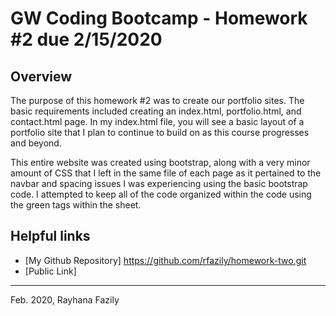 # GW Coding Bootcamp - Homework #2 due 2/15/2020

## Overview

The purpose of this homework #2 was to create our portfolio sites. The basic requirements included creating an index.html, portfolio.html, and contact.html page. In my index.html file, you will see a basic layout of a portfolio site that I plan to continue to build on as this course progresses and beyond.

This entire website was created using bootstrap, along with a very minor amount of CSS that I left in the same file of each page as it pertained to the navbar and spacing issues I was experiencing using the basic bootstrap code. I attempted to keep all of the code organized within the code using the green tags within the sheet.

## Helpful links
 
* [My Github Repository] https://github.com/rfazily/homework-two.git
* [Public Link]


---
Feb. 2020, Rayhana Fazily
